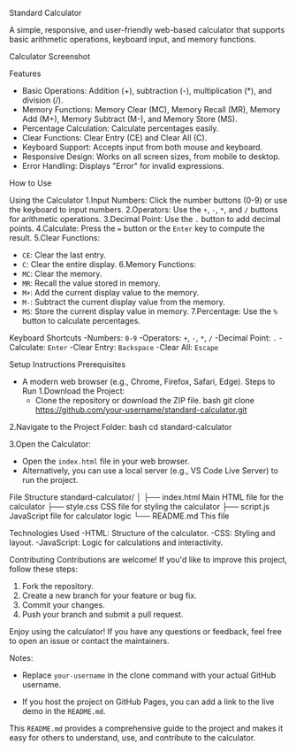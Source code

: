 
 Standard Calculator

A simple, responsive, and user-friendly web-based calculator that supports basic arithmetic operations, keyboard input, and memory functions.

Calculator Screenshot

 Features
- Basic Operations: Addition (+), subtraction (-), multiplication (*), and division (/).
- Memory Functions: Memory Clear (MC), Memory Recall (MR), Memory Add (M+), Memory Subtract (M-), and Memory Store (MS).
- Percentage Calculation: Calculate percentages easily.
- Clear Functions: Clear Entry (CE) and Clear All (C).
- Keyboard Support: Accepts input from both mouse and keyboard.
- Responsive Design: Works on all screen sizes, from mobile to desktop.
- Error Handling: Displays "Error" for invalid expressions.

 How to Use

 Using the Calculator
1.Input Numbers: Click the number buttons (0-9) or use the keyboard to input numbers.
2.Operators: Use the `+`, `-`, `*`, and `/` buttons for arithmetic operations.
3.Decimal Point: Use the `.` button to add decimal points.
4.Calculate: Press the `=` button or the `Enter` key to compute the result.
5.Clear Functions:
   - `CE`: Clear the last entry.
   - `C`: Clear the entire display.
6.Memory Functions:
   - `MC`: Clear the memory.
   - `MR`: Recall the value stored in memory.
   - `M+`: Add the current display value to the memory.
   - `M-`: Subtract the current display value from the memory.
   - `MS`: Store the current display value in memory.
7.Percentage: Use the `%` button to calculate percentages.

 Keyboard Shortcuts
-Numbers: `0-9`
-Operators: `+`, `-`, `*`, `/`
-Decimal Point: `.`
-Calculate: `Enter`
-Clear Entry: `Backspace`
-Clear All: `Escape`

 Setup Instructions
 Prerequisites
- A modern web browser (e.g., Chrome, Firefox, Safari, Edge).
 Steps to Run
1.Download the Project:
   - Clone the repository or download the ZIP file.
  bash
   git clone https://github.com/your-username/standard-calculator.git
  
2.Navigate to the Project Folder:
  bash
   cd standard-calculator
  
3.Open the Calculator:
   - Open the `index.html` file in your web browser.
   - Alternatively, you can use a local server (e.g., VS Code Live Server) to run the project.

 File Structure
standard-calculator/
│
├── index.html           Main HTML file for the calculator
├── style.css            CSS file for styling the calculator
├── script.js            JavaScript file for calculator logic
└── README.md            This file

 Technologies Used
-HTML: Structure of the calculator.
-CSS: Styling and layout.
-JavaScript: Logic for calculations and interactivity.

 Contributing
Contributions are welcome! If you'd like to improve this project, follow these steps:
1. Fork the repository.
2. Create a new branch for your feature or bug fix.
3. Commit your changes.
4. Push your branch and submit a pull request.

Enjoy using the calculator! If you have any questions or feedback, feel free to open an issue or contact the maintainers.

 Notes:
- Replace `your-username` in the clone command with your actual GitHub username.

- If you host the project on GitHub Pages, you can add a link to the live demo in the `README.md`.

This `README.md` provides a comprehensive guide to the project and makes it easy for others to understand, use, and contribute to the calculator.
